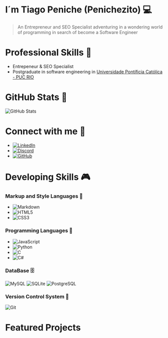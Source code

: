 # I´m Tiago Peniche (Penichezito) 💻
> An Entrepreneur and SEO Specialist adventuring in a wondering world of programming in search of become a Software Engineer

# Professional Skills 🚀

+ Entrepeneur & SEO Specialist
+ Postgraduate in software engineering in [Universidade Pontíficia Católica - PUC RIO](https://www.cce.puc-rio.br/sitecce/website/website.dll?nInst=cce)

  
# GitHub Stats 🧲

![GitHub Stats](https://github-readme-stats.vercel.app/api?username=Penichezito&theme=transparent&bg_color=000&border_color=30A3DC&show_icons=true&icon_color=30A3DC&title_color=E94D5F&text_color=FFF)

# Connect with me 🔌

+ [![LinkedIn](https://img.shields.io/badge/LinkedIn-0077B5?style=for-the-badge&logo=linkedin&logoColor=white)](https://www.linkedin.com/in/tiago-peniche-seo-eng-de-software/)
+ [![Discord](https://img.shields.io/badge/Discord-7289DA?style=for-the-badge&logo=discord&logoColor=white)](https://discord.com/channels/@penichetiago/)
+ [![GitHub](https://img.shields.io/badge/GitHub-100000?style=for-the-badge&logo=github&logoColor=white)](https://github.com/Penichezito)

# Developing Skills 🎮

### Markup and Style Languages 📑

+ ![Markdown](https://img.shields.io/badge/Markdown-000?style=for-the-badge&logo=markdown)
+ ![HTML5](https://img.shields.io/badge/HTML5-E34F26?style=for-the-badge&logo=html5&logoColor=white)
+ ![CSS3](https://img.shields.io/badge/CSS3-1572B6?style=for-the-badge&logo=css3&logoColor=white)


### Programming Languages 🤖
+ ![JavaScript](https://img.shields.io/badge/JavaScript-F7DF1E?style=for-the-badge&logo=javascript&logoColor=black)
+ ![Python](https://img.shields.io/badge/python-3670A0?style=for-the-badge&logo=python&logoColor=ffdd54)
+ ![C](https://img.shields.io/badge/C-00599C?style=for-the-badge&logo=c&logoColor=white)
+ ![C#](https://img.shields.io/badge/C%23-239120?style=for-the-badge&logo=c-sharp&logoColor=white)

### DataBase 🗄️
![MySQL](https://img.shields.io/badge/MySQL-00000F?style=for-the-badge&logo=mysql&logoColor=white)
![SQLite](https://img.shields.io/badge/SQLite-000?style=for-the-badge&logo=sqlite&logoColor=07405E)
![PostgreSQL](https://img.shields.io/badge/PostgreSQL-000?style=for-the-badge&logo=postgresql)

### Version Control System 📎
![Git](https://img.shields.io/badge/GIT-E44C30?style=for-the-badge&logo=git&logoColor=white)


# Featured Projects


<!--
**Penichezito/Penichezito** is a ✨ _special_ ✨ repository because its `README.md` (this file) appears on your GitHub profile.

Here are some ideas to get you started:

- 🔭 I’m currently working on ...
- 🌱 I’m currently learning ...
- 👯 I’m looking to collaborate on ...
- 🤔 I’m looking for help with ...
- 💬 Ask me about ...
- 📫 How to reach me: ...
- 😄 Pronouns: ...
- ⚡ Fun fact: ...
-->
